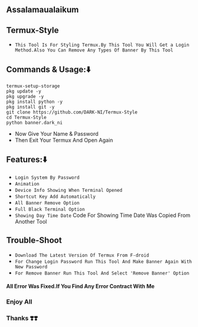 
## Assalamaualaikum
## Termux-Style
* `This Tool Is For Styling Termux.By This Tool You Will Get a Login Method.Also You Can Remove Any Types Of Banner By This Tool`

## Commands & Usage:⬇️
````
termux-setup-storage
pkg update -y
pkg upgrade -y
pkg install python -y
pkg install git -y
git clone https://github.com/DARK-NI/Termux-Style
cd Termux-Style
python banner.dark_ni
````
* Now Give Your Name & Password
* Then Exit Your Termux And Open Again

## Features:⬇️

* `Login System By Password`
* `Animation`
* `Device Info Showing When Terminal Opened`
* `Shortcut Key Add Automatically`
* `All Banner Remove Option`
* `Full Black Terminal Option`
* `Showing Day Time Date`
Code For Showing Time Date Was Copied From Another Tool

## Trouble-Shoot
* `Download The Latest Version Of Termux From F-droid`
* `For Change Login Password Run This Tool And Make Banner Again With New Password`
* `For Remove Banner Run This Tool And Select 'Remove Banner' Option`

#### All Error Was Fixed.If You Find Any Error Contract With Me

### Enjoy All
### Thanks ❣️❣️
